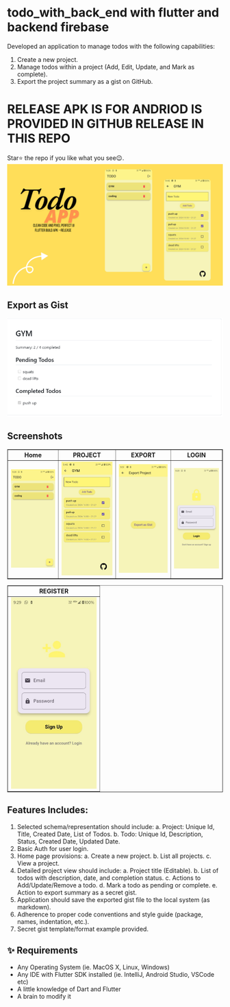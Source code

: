 # todo_with_back_end with flutter and backend firebase
  
Developed an application to manage todos with the following capabilities:
1. Create a new project.
2. Manage todos within a project (Add, Edit, Update, and Mark as complete).
3. Export the project summary as a gist on GitHub.

# RELEASE APK IS FOR ANDRIOD IS PROVIDED IN GITHUB RELEASE IN THIS REPO 

Star⭐ the repo if you like what you see😉.
![bmi (820 x 360 px)](https://raw.githubusercontent.com/nibinpsreenivas/todo_with_back_end/refs/heads/master/lib/assets/Add%20a%20subheading.png)

## Export as Gist
![bmi (820 x 360 px)](https://raw.githubusercontent.com/nibinpsreenivas/todo_with_back_end/refs/heads/master/lib/assets/Screenshot%202024-10-30%20212857.png)

## Screenshots

<table border>
    <tr>
        <th style="text-align:center">Home</th>
        <th style="text-align:center">PROJECT</th>
        <th style="text-align:center">EXPORT</th>
        <th style="text-align:center">LOGIN</th>
    </tr>
    <tr>
        <td><img src="./lib/assets/home.jpg" alt="Home" width="220"></td>
        <td><img src="./lib/project.jpg" alt="Project" width="220"></td>
        <td><img src="./lib/assets/export.jpg" alt="Export" width="220"></td>
        <td><img src="./lib/assets/login.jpg" alt="Login" width="220"></td>
    </tr>
</table>

<table border>
    <tr>
        <th style="text-align:center">REGISTER</th>
    </tr>
    <tr>
        <td><img src="./lib/assets/reg.jpg" alt="Register" width="200"></td>
    </tr>
</table>



## Features Includes:  

1. Selected schema/representation should include:
  a. Project: Unique Id, Title, Created Date, List of Todos.
  b. Todo: Unique Id, Description, Status, Created Date, Updated Date.
2. Basic Auth for user login.
3. Home page provisions:
a. Create a new project.
b. List all projects.
c. View a project.
4. Detailed project view should include:
a. Project title (Editable).
b. List of todos with description, date, and completion status.
c. Actions to Add/Update/Remove a todo.
d. Mark a todo as pending or complete.
e. Action to export summary as a secret gist.
5. Application should save the exported gist file to the local system (as markdown).
6. Adherence to proper code conventions and style guide (package, names,
indentation, etc.).
7. Secret gist template/format example provided.
 
## ✨ Requirements

* Any Operating System (ie. MacOS X, Linux, Windows)
* Any IDE with Flutter SDK installed (ie. IntelliJ, Android Studio, VSCode etc)
* A little knowledge of Dart and Flutter
* A brain to modify it
 
